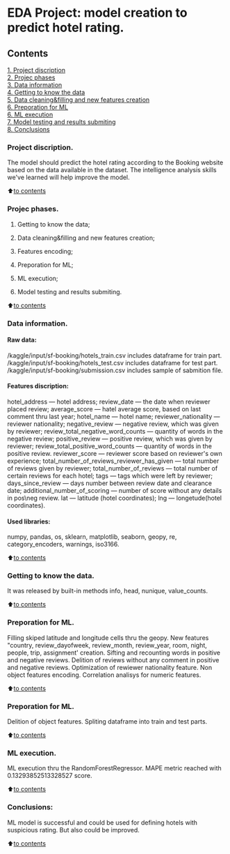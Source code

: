 # EDA Project: model creation to predict hotel rating.

## Contents  
[1. Project discription](https://github.com/Lepnik/data_science_lnv/blob/main/EDA%20Project/README.md#Project-discription)  
[2. Projec phases](https://github.com/Lepnik/data_science_lnv/blob/main/EDA%20Project/README.md#Projec-phases)  
[3. Data information](https://github.com/Lepnik/data_science_lnv/blob/main/EDA%20Project/README.md#Data-information)  
[4. Getting to know the data](https://github.com/Lepnik/data_science_lnv/blob/main/EDA%20Project/README.md#Getting-to-know-the-data)  
[5. Data cleaning&filling and new features creation](https://github.com/Lepnik/data_science_lnv/blob/main/EDA%20Project/README.md#Data-cleaning&filling-and-new-features-creation)  
[6. Preporation for ML](https://github.com/Lepnik/data_science_lnv/blob/main/EDA%20Project/README.md#Preporation-for-ML)    
[6. ML execution](https://github.com/Lepnik/data_science_lnv/blob/main/EDA%20Project/README.md#ML-execution)  
[7. Model testing and results submiting](https://github.com/Lepnik/data_science_lnv/blob/main/EDA%20Project/README.md#Model-testing-and-results-submiting)  
[8. Conclusions](https://github.com/Lepnik/data_science_lnv/blob/main/EDA%20Project/README.md#Conclusions)


### Project discription.    
The model should predict the hotel rating according to the Booking website based on the data available in the dataset. The intelligence analysis skills we've learned will help improve the model.

:arrow_up:[to contents](https://github.com/Lepnik/data_science_lnv/blob/main/EDA%20Project/README.md#Contents)


### Projec phases.
1. Getting to know the data;

2. Data cleaning&filling and new features creation;

3. Features encoding;

4. Preporation for ML;

5. ML execution;

6. Model testing and results submiting.


:arrow_up:[to contents](https://github.com/Lepnik/data_science_lnv/blob/main/EDA%20Project/README.md#Contents)

### Data information.
#### Raw data:
/kaggle/input/sf-booking/hotels_train.csv includes dataframe for train part. 
/kaggle/input/sf-booking/hotels_test.csv includes dataframe for test part.
/kaggle/input/sf-booking/submission.csv includes sample of sabmition file.

#### Features discription:
hotel_address — hotel address;
review_date — the date when reviewer placed review;
average_score — hatel average score, based on last comment thru last year;
hotel_name — hotel name;
reviewer_nationality — reviewer nationality;
negative_review — negative review, which was given by reviewer;
review_total_negative_word_counts — quantity of words in the negative review;
positive_review — positive review, which was given by reviewer;
review_total_positive_word_counts — quantity of words in the positive review.
reviewer_score — reviewer score based on reviewer's own experience;
total_number_of_reviews_reviewer_has_given — total number of reviews given by reviewer;
total_number_of_reviews — total number of certain reviews for each hotel;
tags — tags which were left by reviewer;
days_since_review — days number between review date and clearance date;
additional_number_of_scoring — number of score without any details in pos\neg review.
lat — latitude (hotel coordinates);
lng — longetude(hotel coordinates).

#### Used libraries:
numpy, pandas, os, sklearn, matplotlib, seaborn, geopy, re, category_encoders, warnings, iso3166.
  
:arrow_up:[to contents](https://github.com/Lepnik/data_science_lnv/blob/main/EDA%20Project/README.md#Contents)


### Getting to know the data.  
It was released by built-in methods info, head, nunique, value_counts.

:arrow_up:[to contents](https://github.com/Lepnik/data_science_lnv/blob/main/EDA%20Project/README.md#Contents)


### Preporation for ML.
Filling skiped latitude and longitude cells thru the geopy.
New features "country, review_dayofweek, review_month, review_year, room, night, people, trip, assignment' creation.
Sifting and recounting words in positive and negative reviews.
Delition of reviews without any comment in positive and negative reviews.
Optimization of rewiewer nationality feature. 
Non object features encoding.
Correlation analisys for numeric features.

:arrow_up:[to contents](https://github.com/Lepnik/data_science_lnv/blob/main/EDA%20Project/README.md#Contents)


### Preporation for ML.
Delition of object features. 
Spliting dataframe into train and test parts.

:arrow_up:[to contents](https://github.com/Lepnik/data_science_lnv/blob/main/EDA%20Project/README.md#Contents)

### ML execution.
ML execution thru the RandomForestRegressor.
MAPE metric reached with 0.13293852513328527 score.

:arrow_up:[to contents](https://github.com/Lepnik/data_science_lnv/blob/main/EDA%20Project/README.md#Contents)


### Conclusions:  
ML model is successful and could be used for defining hotels with suspicious rating. But also could be improved.

:arrow_up:[to contents](https://github.com/Lepnik/data_science_lnv/blob/main/EDA%20Projec/README.md#Contents)